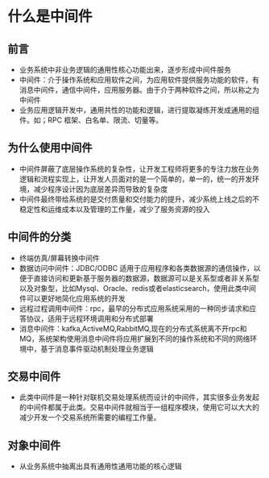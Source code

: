 # 什么是中间件


## 前言


* 业务系统中非业务逻辑的通用性核心功能出来，逐步形成中间件服务
* 中间件：介于操作系统和应用软件之间，为应用软件提供服务功能的软件，有消息中间件，通信中间件，应用服务器。由于介于两种软件之间，所以称之为中间件
* 业务应用逻辑开发中，通用共性的功能和逻辑，进行提取凝练开发成通用的组件。如；RPC 框架、白名单、限流、切量等。

## 为什么使用中间件

* 中间件屏蔽了底层操作系统的复杂性，让开发工程师将更多的专注力放在业务逻辑和流程实现上，让开发人员面对的是一个简单的，单一的，统一的开发环境，减少程序设计因为底层差异而导致的复杂度
* 中间件最终带给系统的是交付质量和交付能力的提升，减少系统上线之后的不稳定性和运维成本以及管理的工作量，减少了服务资源的投入

## 中间件的分类

* 终端仿真/屏幕转换中间件
* 数据访问中间件：JDBC/ODBC 适用于应用程序和各类数据源的通信操作，以便于直接访问和更新基于服务器的数据源，数据源可以是关系型或者非关系型以及对象型，比如Mysql、Oracle、redis或者elasticsearch，使用此类中间件可以更好地简化应用系统的开发
* 远程过程调用中间件：rpc，最早的分布式应用系统采用的一种同步请求和应答协议，适用于远程环境调用和分布式部署
* 消息中间件：kafka,ActiveMQ,RabbitMQ,现在的分布式系统离不开rpc和MQ，系统架构使用消息中间件将应用扩展到不同的操作系统和不同的网络环境中，基于消息事件驱动机制处理业务逻辑

## 交易中间件

* 此类中间件是一种针对联机交易处理系统而设计的中间件，其实很多业务发起的中间件都属于此类。交易中间件就相当于一组程序模块，使用它可以大大的减少开发一个交易系统所需要的编程工作量。

## 对象中间件

* 从业务系统中抽离出具有通用性通用功能的核心逻辑
